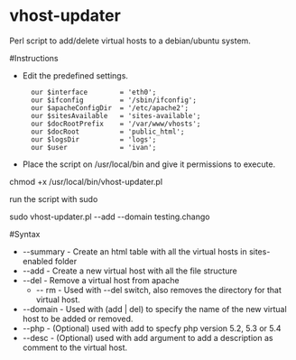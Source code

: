 vhost-updater
=============

Perl script to add/delete virtual hosts to a debian/ubuntu system.

#Instructions
* Edit the predefined settings.

        our $interface        = 'eth0';
        our $ifconfig         = '/sbin/ifconfig';
        our $apacheConfigDir  = '/etc/apache2';
        our $sitesAvailable   = 'sites-available';
        our $docRootPrefix    = '/var/www/vhosts';
        our $docRoot          = 'public_html';
        our $logsDir          = 'logs';
        our $user 			  = 'ivan';
        
* Place the script on /usr/local/bin and give it permissions to execute.

chmod +x /usr/local/bin/vhost-updater.pl

run the script with sudo

sudo vhost-updater.pl --add --domain testing.chango

#Syntax
* --summary - Create an html table with all the virtual hosts in sites-enabled folder
* --add     - Create a new virtual host with all the file structure
* --del     - Remove a virtual host from apache
  * -- rm   - Used with --del switch, also removes the directory for that virtual host.
* --domain  - Used with (add | del) to specify the name of the new virtual host to be added or removed.
* --php     - (Optional) used with add to specfy php version 5.2, 5.3 or 5.4
* --desc    - (Optional) used with add argument to  add a description as comment to the virtual host.
